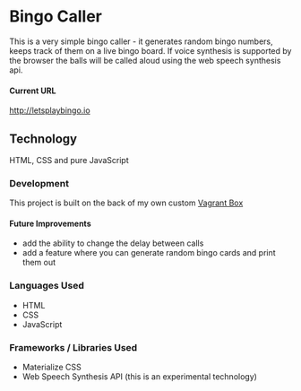 # Bingo Caller
This is a very simple bingo caller - it generates random bingo numbers, keeps track of them on a live bingo board.
If voice synthesis is supported by the browser the balls will be called aloud using the web speech synthesis api.

#### Current URL
http://letsplaybingo.io

## Technology
HTML, CSS and pure JavaScript

### Development
This project is built on the back of my own custom [Vagrant Box](https://github.com/codemasterkarol/vagrantbox)

#### Future Improvements
- add the ability to change the delay between calls
- add a feature where you can generate random bingo cards and print them out

### Languages Used
- HTML
- CSS
- JavaScript

### Frameworks / Libraries Used
- Materialize CSS
- Web Speech Synthesis API (this is an experimental technology)
